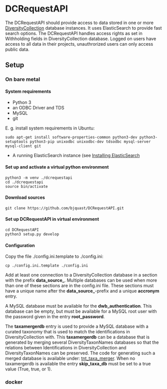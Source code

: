 # DCRequestAPI

The DCRequestAPI should provide access to data stored in one or more [DiversityCollection](https://www.diversityworkbench.net/dwb_main.html) database instances. 
It uses ElasticSearch to provide fast search options. The DCRequestAPI handles access rights as set in Withholding fields in DiversityCollection database.
Logged on users have access to all data in their projects, unauthrorized users can only access public data.


## Setup

### On bare metal

#### System requirements

 - Python 3
 - an ODBC Driver and TDS
 - MySQL
 - git

E. g. install system requirements in Ubuntu:

    sudo apt-get install software-properties-common python3-dev python3-setuptools python3-pip unixodbc unixodbc-dev tdsodbc mysql-server mysql-client git


 - A running ElasticSearch instance (see [Installing ElasticSearch](https://www.elastic.co/guide/en/elasticsearch/reference/current/install-elasticsearch.html)


#### Set up and activate a virtual python environment

    python3 -m venv ./dcrequestapi
    cd ./dcrequestapi
    source bin/activate

#### Download sources

    git clone https://github.com/bjquast/DCRequestAPI.git


#### Set up DCRequestAPI in virtual environment

    cd DCRequestAPI
    python3 setup.py develop


#### Configuration

Copy the file ./config.ini.template to ./config.ini:

    cp ./config.ini.template ./config.ini

Add at least one connection to a DiversityCollection database in a section with the prefix **data_source_**. 
Multiple databases can be used when more than one of these sections are in the config.ini file. These sections must have a unique 
name after the **data_source_**-prefix and a unique **accronym** entry. 

A MySQL database must be available for the **dwb_authentication**. This database can be empty, but must be available for a MySQL root user with 
the password given in the entry **root_password**.    

The **taxamergerdb** entry is used to provide a MySQL database with a curated taxonomy that is used to match the identifications 
in DiversityCollection with. This **taxamergerdb** can be a database that is generated by merging several DiversityTaxonNames databases so that the
relations between Identifications in DiversityCollection and DiversityTaxonNames can be preserved. 
The code for generating such a merged database is available under: [tnt_taxa_merger](https://github.com/ZFMK/tnt_taxa_merger). 
When no taxamergerdb is available the entry **skip_taxa_db** must be set to a true value (True, true, or 1).


 










### docker

